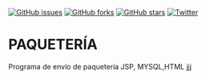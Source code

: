[![GitHub issues](https://img.shields.io/github/issues/raom30/paqueteria.svg?style=flat-square)](https://github.com/raom30/paqueteria/issues)
[![GitHub forks](https://img.shields.io/github/forks/raom30/paqueteria.svg?style=flat-square)](https://github.com/raom30/paqueteria/network)
[![GitHub stars](https://img.shields.io/github/stars/raom30/paqueteria.svg?style=flat-square)](https://github.com/raom30/paqueteria/stargazers)
[![Twitter](https://img.shields.io/twitter/url/https/github.com/raom30/paqueteria.svg?style=flat-square)](https://twitter.com/intent/tweet?text=Wow:&url=https%3A%2F%2Fgithub.com%2Fraom30%2Fpaqueteria)
# PAQUETERÍA
Programa de envío de paquetería JSP, MYSQL,HTML
jjj
